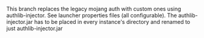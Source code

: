 This branch replaces the legacy mojang auth with custom ones using authlib-injector. See launcher properties files (all configurable). The authlib-injector.jar has to be placed in every instance's directory and renamed to just authlib-injector.jar
